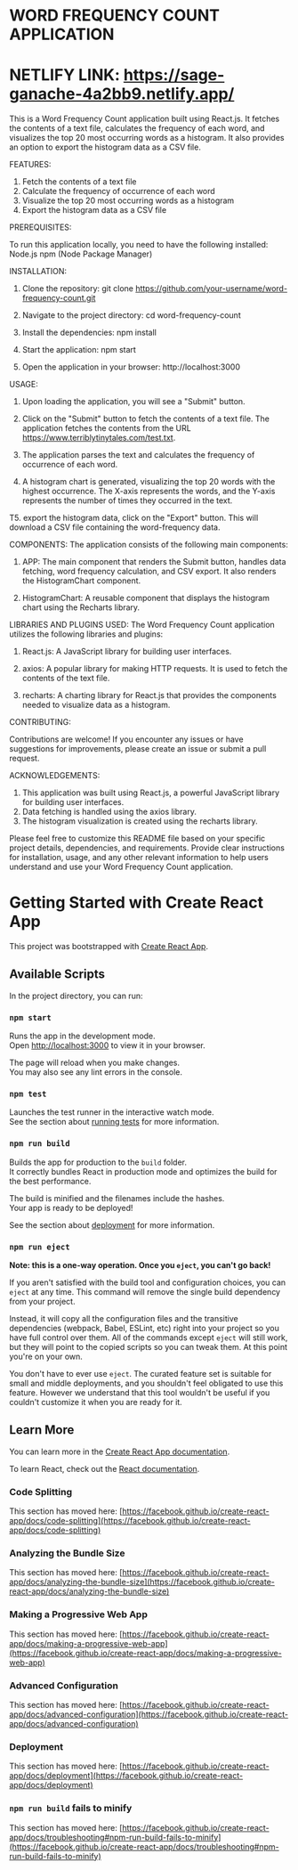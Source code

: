 # WORD FREQUENCY COUNT APPLICATION

# NETLIFY LINK: https://sage-ganache-4a2bb9.netlify.app/


This is a Word Frequency Count application built using React.js. It fetches the contents of a text file, calculates the frequency of each word, and visualizes the top 20 most occurring words as a histogram. It also provides an option to export the histogram data as a CSV file.

FEATURES:

1. Fetch the contents of a text file
2. Calculate the frequency of occurrence of each word
3. Visualize the top 20 most occurring words as a histogram
4. Export the histogram data as a CSV file


PREREQUISITES:

To run this application locally, you need to have the following installed:
Node.js
npm (Node Package Manager)

INSTALLATION:
1. Clone the repository:
git clone https://github.com/your-username/word-frequency-count.git

2. Navigate to the project directory:
cd word-frequency-count

3. Install the dependencies:
npm install

4. Start the application:
npm start

5. Open the application in your browser:
http://localhost:3000

USAGE:

1. Upon loading the application, you will see a "Submit" button.

2. Click on the "Submit" button to fetch the contents of a text file. The application fetches the contents from the URL https://www.terriblytinytales.com/test.txt.

3. The application parses the text and calculates the frequency of occurrence of each word.

4. A histogram chart is generated, visualizing the top 20 words with the highest occurrence. The X-axis represents the words, and the Y-axis represents the number of times they occurred in the text.

T5. export the histogram data, click on the "Export" button. This will download a CSV file containing the word-frequency data.

COMPONENTS:
The application consists of the following main components:

1. APP: The main component that renders the Submit button, handles data fetching, word frequency calculation, and CSV export. It also renders the HistogramChart component.

2. HistogramChart: A reusable component that displays the histogram chart using the Recharts library.


LIBRARIES AND PLUGINS USED:
The Word Frequency Count application utilizes the following libraries and plugins:

1. React.js: A JavaScript library for building user interfaces.

2. axios: A popular library for making HTTP requests. It is used to fetch the contents of the text file.

3. recharts: A charting library for React.js that provides the components needed to visualize data as a histogram.

CONTRIBUTING:

Contributions are welcome! If you encounter any issues or have suggestions for improvements, please create an issue or submit a pull request.


ACKNOWLEDGEMENTS:

1. This application was built using React.js, a powerful JavaScript library for building user interfaces.
2. Data fetching is handled using the axios library.
3. The histogram visualization is created using the recharts library.


Please feel free to customize this README file based on your specific project details, dependencies, and requirements. Provide clear instructions for installation, usage, and any other relevant information to help users understand and use your Word Frequency Count application.




# Getting Started with Create React App

This project was bootstrapped with [Create React App](https://github.com/facebook/create-react-app).

## Available Scripts

In the project directory, you can run:

### `npm start`

Runs the app in the development mode.\
Open [http://localhost:3000](http://localhost:3000) to view it in your browser.

The page will reload when you make changes.\
You may also see any lint errors in the console.

### `npm test`

Launches the test runner in the interactive watch mode.\
See the section about [running tests](https://facebook.github.io/create-react-app/docs/running-tests) for more information.

### `npm run build`

Builds the app for production to the `build` folder.\
It correctly bundles React in production mode and optimizes the build for the best performance.

The build is minified and the filenames include the hashes.\
Your app is ready to be deployed!

See the section about [deployment](https://facebook.github.io/create-react-app/docs/deployment) for more information.

### `npm run eject`

**Note: this is a one-way operation. Once you `eject`, you can't go back!**

If you aren't satisfied with the build tool and configuration choices, you can `eject` at any time. This command will remove the single build dependency from your project.

Instead, it will copy all the configuration files and the transitive dependencies (webpack, Babel, ESLint, etc) right into your project so you have full control over them. All of the commands except `eject` will still work, but they will point to the copied scripts so you can tweak them. At this point you're on your own.

You don't have to ever use `eject`. The curated feature set is suitable for small and middle deployments, and you shouldn't feel obligated to use this feature. However we understand that this tool wouldn't be useful if you couldn't customize it when you are ready for it.

## Learn More

You can learn more in the [Create React App documentation](https://facebook.github.io/create-react-app/docs/getting-started).

To learn React, check out the [React documentation](https://reactjs.org/).

### Code Splitting

This section has moved here: [https://facebook.github.io/create-react-app/docs/code-splitting](https://facebook.github.io/create-react-app/docs/code-splitting)

### Analyzing the Bundle Size

This section has moved here: [https://facebook.github.io/create-react-app/docs/analyzing-the-bundle-size](https://facebook.github.io/create-react-app/docs/analyzing-the-bundle-size)

### Making a Progressive Web App

This section has moved here: [https://facebook.github.io/create-react-app/docs/making-a-progressive-web-app](https://facebook.github.io/create-react-app/docs/making-a-progressive-web-app)

### Advanced Configuration

This section has moved here: [https://facebook.github.io/create-react-app/docs/advanced-configuration](https://facebook.github.io/create-react-app/docs/advanced-configuration)

### Deployment

This section has moved here: [https://facebook.github.io/create-react-app/docs/deployment](https://facebook.github.io/create-react-app/docs/deployment)

### `npm run build` fails to minify

This section has moved here: [https://facebook.github.io/create-react-app/docs/troubleshooting#npm-run-build-fails-to-minify](https://facebook.github.io/create-react-app/docs/troubleshooting#npm-run-build-fails-to-minify)
